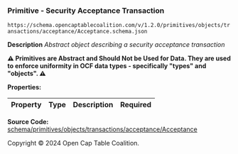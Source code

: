 ### Primitive - Security Acceptance Transaction

`https://schema.opencaptablecoalition.com/v/1.2.0/primitives/objects/transactions/acceptance/Acceptance.schema.json`

**Description** _Abstract object describing a security acceptance transaction_

**:warning: Primitives are Abstract and Should Not be Used for Data. They are used to enforce uniformity in OCF data types - specifically "types" and "objects". :warning:**

**Properties:**

| Property | Type | Description | Required |
| -------- | ---- | ----------- | -------- |

**Source Code:** [schema/primitives/objects/transactions/acceptance/Acceptance](../../../../../../../schema/primitives/objects/transactions/acceptance/Acceptance.schema.json)

Copyright © 2024 Open Cap Table Coalition.
